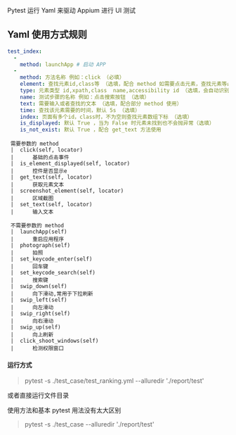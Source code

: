 Pytest 运行 Yaml 来驱动 Appium 进行 UI 测试

Yaml 使用方式规则
---

```yaml
test_index:
  -
    method: launchApp # 启动 APP
  -
    method: 方法名称 例如：click （必填）
    element: 查找元素id,class等 （选填，配合 method 如需要点击元素，查找元素等必填）
    type: 元素类型 id,xpath,class  name,accessibility id （选填，会自动识别，如识别错误则自行填写）
    name: 测试步骤的名称 例如：点击搜索按钮 （选填）
    text: 需要输入或者查找的文本 （选填，配合部分 method 使用）
    time: 查找该元素需要的时间，默认 5s （选填）
    index: 页面有多个id，class时，不为空则查找元素数组下标 （选填）
    is_displayed: 默认 True ，当为 False 时元素未找到也不会抛异常（选填）
    is_not_exist: 默认 True ，配合 get_text 方法使用
```
```
 需要参数的 method
 |  click(self, locator)
 |      基础的点击事件
 |  is_element_displayed(self, locator)
 |      控件是否显示e
 |  get_text(self, locator)
 |      获取元素文本
 |  screenshot_element(self, locator)
 |      区域截图
 |  set_text(self, locator)
 |      输入文本
 
 不需要参数的 method
 |  launchApp(self)
 |      重启应用程序
 |  photograph(self)
 |      拍照
 |  set_keycode_enter(self)
 |      回车键
 |  set_keycode_search(self)
 |      搜索键 
 |  swip_down(self)
 |      向下滑动,常用于下拉刷新
 |  swip_left(self)
 |      向左滑动
 |  swip_right(self)
 |      向右滑动
 |  swip_up(self)
 |      向上刷新
 |  click_shoot_windows(self)
 |      检测权限窗口 
```
#### 运行方式
> pytest -s ./test_case/test_ranking.yml --alluredir './report/test'

或者直接运行文件目录

使用方法和基本 pytest 用法没有太大区别
> pytest -s ./test_case --alluredir './report/test'
